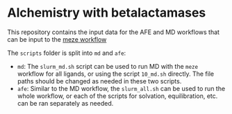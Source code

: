 # Alchemistry with betalactamases

This repository contains the input data for the AFE and MD workflows that can be input to the [meze workflow](https://github.com/meyresearch/metalloenzymes)

The `scripts` folder is split into `md` and `afe`:

- `md`: The `slurm_md.sh` script can be used to run MD with the `meze` workflow for all ligands, or using the script `10_md.sh` directly. The file paths should be changed as needed in these two scripts.
- `afe`: Similar to the MD workflow, the `slurm_all.sh` can be used to run the whole workflow, or each of the scripts for solvation, equilibration, etc. can be ran separately as needed. 
